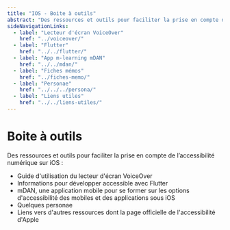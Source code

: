```yaml
---
title: "IOS - Boite à outils"
abstract: "Des ressources et outils pour faciliter la prise en compte de l’accessibilité numérique sur iOS"
sideNavigationLinks:
  - label: "Lecteur d'écran VoiceOver"
    href: "../voiceover/"
  - label: "Flutter"
    href: "../../flutter/"
  - label: "App m-learning mDAN"
    href: "../../mdan/"
  - label: "Fiches mémos"
    href: "../fiches-memo/"       
  - label: "Personae"
    href: "../../../persona/" 
  - label: "Liens utiles"
    href: "../../liens-utiles/"
---
```


# Boite à outils

Des ressources et outils pour faciliter la prise en compte de l’accessibilité numérique sur iOS :

- Guide d'utilisation du lecteur d'écran VoiceOver
- Informations pour développer accessible avec Flutter
- mDAN, une application mobile pour se former sur les options d'accessibilité des mobiles et des applications sous iOS
- Quelques personae
- Liens vers d'autres ressources dont la page officielle de l'accessibilité d'Apple
